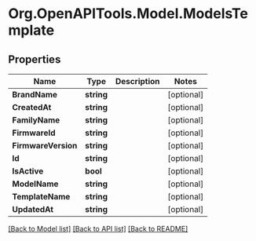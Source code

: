 # Org.OpenAPITools.Model.ModelsTemplate

## Properties

Name | Type | Description | Notes
------------ | ------------- | ------------- | -------------
**BrandName** | **string** |  | [optional] 
**CreatedAt** | **string** |  | [optional] 
**FamilyName** | **string** |  | [optional] 
**FirmwareId** | **string** |  | [optional] 
**FirmwareVersion** | **string** |  | [optional] 
**Id** | **string** |  | [optional] 
**IsActive** | **bool** |  | [optional] 
**ModelName** | **string** |  | [optional] 
**TemplateName** | **string** |  | [optional] 
**UpdatedAt** | **string** |  | [optional] 

[[Back to Model list]](../README.md#documentation-for-models) [[Back to API list]](../README.md#documentation-for-api-endpoints) [[Back to README]](../README.md)

